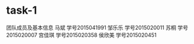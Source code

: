 # task-1
团队成员及基本信息
马斌 学号2015041991
邹乐乐 学号2015020011
苏桐  学号2015020007
宫佳琪 学号2015020358
侯欣美  学号2015020451
